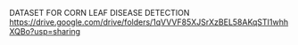 DATASET FOR CORN LEAF DISEASE DETECTION
https://drive.google.com/drive/folders/1qVVVF85XJSrXzBEL58AKqSTI1whhXQBo?usp=sharing
